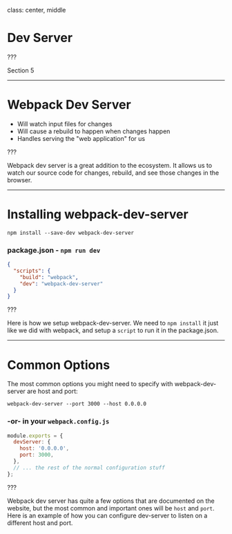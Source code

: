 class: center, middle
# Dev Server

???

Section 5

---

# Webpack Dev Server

* Will watch input files for changes
* Will cause a rebuild to happen when changes happen
* Handles serving the "web application" for us

???

Webpack dev server is a great addition to the ecosystem.  It allows us to watch
our source code for changes, rebuild, and see those changes in the browser.

---

# Installing webpack-dev-server

```shell
npm install --save-dev webpack-dev-server
```

### package.json - `npm run dev`
```json
{
  "scripts": {
    "build": "webpack",
    "dev": "webpack-dev-server"
  }
}
```

???

Here is how we setup webpack-dev-server.  We need to `npm install` it just like we did with webpack, and setup a `script` to run it in the package.json.

---

# Common Options
The most common options you might need to specify with webpack-dev-server are host and port:

```shell
webpack-dev-server --port 3000 --host 0.0.0.0
```

### -or- in your `webpack.config.js`

```js
module.exports = {
  devServer: {
    host: '0.0.0.0',
    port: 3000,
  },
  // ... the rest of the normal configuration stuff
};
```

???

Webpack dev server has quite a few options that are documented on the website, but the most common and important ones will be `host` and `port`.  Here is an example of how you can configure dev-server to listen on a different host and port.
